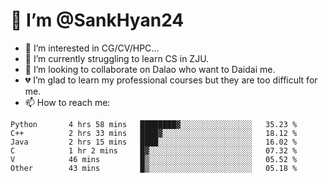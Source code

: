# 👋 I’m @SankHyan24

- 👀 I’m interested in CG/CV/HPC...
- 🌱 I’m currently struggling to learn CS in ZJU.
- 💞️ I’m looking to collaborate on Dalao who want to Daidai me.
- 💔 I’m glad to learn my professional courses but they are too difficult for me.
- 📫 How to reach me:


<!---
SankHyan24/SankHyan24 is a ✨ special ✨ repository because its `README.md` (this file) appears on your GitHub profile.
You can click the Preview link to take a look at your changes.
--->
<!--START_SECTION:waka-->

```text
Python       4 hrs 58 mins   ████████▓░░░░░░░░░░░░░░░░   35.23 %
C++          2 hrs 33 mins   ████▓░░░░░░░░░░░░░░░░░░░░   18.12 %
Java         2 hrs 15 mins   ████░░░░░░░░░░░░░░░░░░░░░   16.02 %
C            1 hr 2 mins     █▓░░░░░░░░░░░░░░░░░░░░░░░   07.32 %
V            46 mins         █▒░░░░░░░░░░░░░░░░░░░░░░░   05.52 %
Other        43 mins         █▒░░░░░░░░░░░░░░░░░░░░░░░   05.18 %
```

<!--END_SECTION:waka-->
